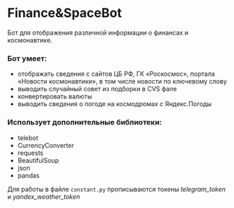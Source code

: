 # Finance&SpaceBot
Бот для отображения различной информации о финансах и космонавтике.

### Бот умеет:
- отображать сведения с сайтов ЦБ РФ, ГК «Роскосмос», портала «Новости космонавтики», в том числе новости по ключевому слову
- выводить случайный совет из подборки в CVS фале
- конвертировать валюты
- выводить сведения о погоде на космодромах с Яндекс.Погоды

### Использует дополнительные библиотеки: 
- telebot
- CurrencyConverter
- requests
- BeautifulSoup
- json
- pandas

Для работы в файле `constant.py` прописываются токены _telegram_token_ и _yandex_weather_token_
